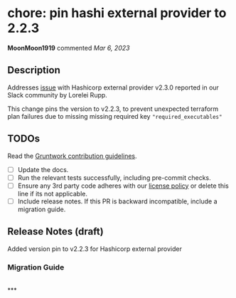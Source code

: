 # chore: pin hashi external provider to 2.2.3

**MoonMoon1919** commented *Mar 6, 2023*

<!-- Prepend '[WIP]' to the title if this PR is still a work-in-progress. Remove it when it is ready for review! -->

## Description

<!-- Description of the changes introduced by this PR. -->

Addresses [issue](https://github.com/hashicorp/terraform-provider-external/issues/193) with Hashicorp external provider v2.3.0 reported in our Slack community by Lorelei Rupp. 

This change pins the version to v2.2.3, to prevent unexpected terraform plan failures due to missing missing required key `"required_executables"`

## TODOs

Read the [Gruntwork contribution guidelines](https://gruntwork.notion.site/Gruntwork-Coding-Methodology-02fdcd6e4b004e818553684760bf691e).

- [ ] Update the docs.
- [ ] Run the relevant tests successfully, including pre-commit checks.
- [ ] Ensure any 3rd party code adheres with our [license policy](https://www.notion.so/gruntwork/Gruntwork-licenses-and-open-source-usage-policy-f7dece1f780341c7b69c1763f22b1378) or delete this line if its not applicable.
- [ ] Include release notes. If this PR is backward incompatible, include a migration guide.

## Release Notes (draft)

<!-- One-line description of the PR that can be included in the final release notes. -->
Added version pin to v2.2.3 for Hashicorp external provider

### Migration Guide

<!-- Important: If you made any backward incompatible changes, then you must write a migration guide! -->

<br />
***


